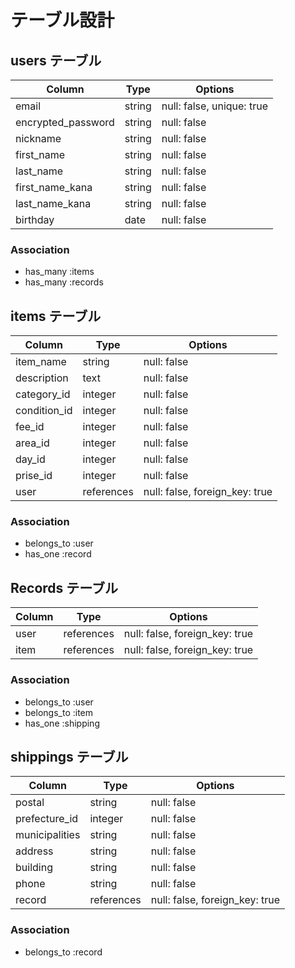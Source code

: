 # テーブル設計

## users テーブル

| Column               | Type   | Options                   |
| -------------------- | ------ | ------------------------- |
| email                | string | null: false, unique: true |
| encrypted_password   | string | null: false               |
| nickname             | string | null: false               |
| first_name           | string | null: false               |
| last_name            | string | null: false               |
| first_name_kana      | string | null: false               |
| last_name_kana       | string | null: false               |
| birthday             | date   | null: false               |

### Association

- has_many :items
- has_many :records

## items テーブル

| Column       | Type               | Options                        |
| ------------ | ------------------ | ------------------------------ |
| item_name    | string             | null: false                    |
| description  | text               | null: false                    |
| category_id  | integer            | null: false                    |
| condition_id | integer            | null: false                    |
| fee_id       | integer            | null: false                    |
| area_id      | integer            | null: false                    |
| day_id       | integer            | null: false                    |
| prise_id     | integer            | null: false                    |
| user         | references         | null: false, foreign_key: true |

### Association

- belongs_to :user
- has_one :record

## Records テーブル

| Column      | Type               | Options                        |
| ----------- | ------------------ | ------------------------------ |
| user        | references         | null: false, foreign_key: true |
| item        | references         | null: false, foreign_key: true |

### Association

- belongs_to :user
- belongs_to :item
- has_one :shipping


## shippings テーブル

| Column         | Type       | Options                        |
| -------------- | -----------| ------------------------------ |
| postal         | string     | null: false                    |
| prefecture_id  | integer    | null: false                    |
| municipalities | string     | null: false                    |
| address        | string     | null: false                    |
| building       | string     | null: false                    |
| phone          | string     | null: false                    |
| record         | references | null: false, foreign_key: true |

### Association

- belongs_to :record
